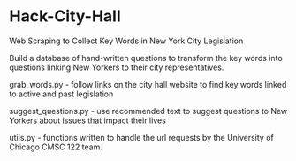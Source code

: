 # Hack-City-Hall
Web Scraping to Collect Key Words in New York City Legislation

Build a database of hand-written questions to transform the key words into questions linking New Yorkers to their city representatives.

grab_words.py - follow links on the city hall website to find key words linked to active and past legislation

suggest_questions.py - use recommended text to suggest questions to New Yorkers about issues that impact their lives

utils.py - functions written to handle the url requests by the University of Chicago CMSC 122 team.

